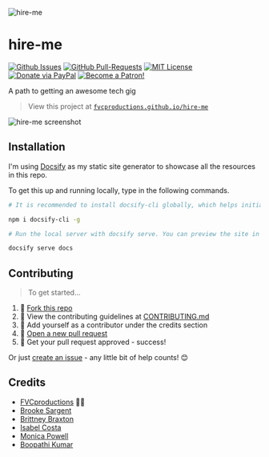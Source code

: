 ![hire-me](https://i.imgur.com/4izvPGc.png)

# hire-me

[![Github Issues](https://img.shields.io/github/issues/fvcproductions/hire-me.svg?style=flat-square)](https://github.com/fvcproductions/hire-me/issues) [![GitHub  Pull-Requests](https://img.shields.io/github/issues-pr/fvcproductions/hire-me.svg?style=flat-square)](https://github.com/fvcproductions/hire-me/pulls) [![MIT License](https://img.shields.io/:license-mit-blue.svg?style=flat-square)](http://badges.mit-license.org) [![Donate via PayPal](https://img.shields.io/badge/Donate-PayPal-blue.svg?style=flat-square)](http://paypal.me/fvcproductions) [![Become a Patron!](https://img.shields.io/badge/Patreon-Become%20a%20Patron!-orange.svg?style=flat-square)](https://www.patreon.com/fvcproductions)

A path to getting an awesome tech gig

> View this project at [`fvcproductions.github.io/hire-me`](https://fvcproductions.github.io/hire-me)

![hire-me screenshot](https://i.imgur.com/AsCP5S1.png)

## Installation

I'm using [Docsify](https://docsify.js.org/) as my static site generator to showcase all the resources in this repo.

To get this up and running locally, type in the following commands.

```bash
# It is recommended to install docsify-cli globally, which helps initializing and previewing the website locally.

npm i docsify-cli -g

# Run the local server with docsify serve. You can preview the site in your browser on http://localhost:3000.

docsify serve docs
```

## Contributing

> To get started...

1.  🍴 [Fork this repo](https://github.com/fvcproductions/hire-me#fork-destination-box)
2.  🔨 View the contributing guidelines at [CONTRIBUTING.md](/CONTRIBUTING.md)
3.  👥 Add yourself as a contributor under the credits section
4.  🔧 [Open a new pull request](https://github.com/fvcproductions/hire-me/compare)
5.  🎉 Get your pull request approved - success!

Or just [create an issue](https://github.com/fvcproductions/hire-me/issues) - any little bit of help counts! 😊

## Credits

- [FVCproductions](http://fvcproductions.com) 🍫🍓
- [Brooke Sargent](https://github.com/brookesargent)
- [Brittney Braxton](https://github.com/mintii)
- [Isabel Costa](https://github.com/isabelcosta)
- [Monica Powell](https://github.com/m0nica)
- [Boopathi Kumar](https://github.com/boopathikumar018)
